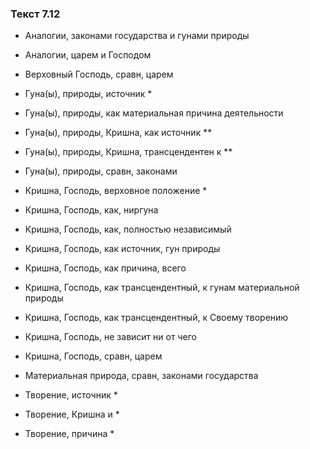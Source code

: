 ### Текст 7.12

- Аналогии, законами государства и гунами природы

- Аналогии, царем и Господом

- Верховный Господь, сравн, царем

- Гуна(ы), природы, источник *

- Гуна(ы), природы, как материальная причина деятельности

- Гуна(ы), природы, Кришна, как источник **

- Гуна(ы), природы, Кришна, трансцендентен к **

- Гуна(ы), природы, сравн, законами

- Кришна, Господь, верховное положение *

- Кришна, Господь, как, ниргуна

- Кришна, Господь, как, полностью независимый

- Кришна, Господь, как источник, гун природы

- Кришна, Господь, как причина, всего

- Кришна, Господь, как трансцендентный, к гунам материальной природы

- Кришна, Господь, как трансцендентный, к Своему творению

- Кришна, Господь, не зависит ни от чего

- Кришна, Господь, сравн, царем

- Материальная природа, сравн, законами государства

- Творение, источник *

- Творение, Кришна и *

- Творение, причина *
	
